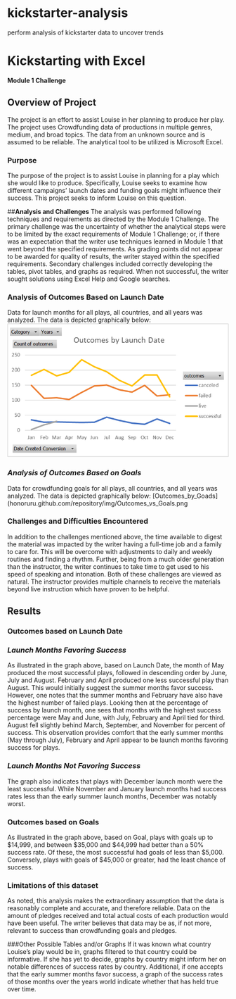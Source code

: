 # kickstarter-analysis
perform analysis of kickstarter data to uncover trends
# **Kickstarting with Excel**
**Module 1 Challenge**

## **Overview of Project**
The project is an effort to assist Louise in her planning to produce her play.  The project uses Crowdfunding data of productions in multiple genres, medium, and broad topics. The data from an unknown source and is assumed to be reliable.  The analytical tool to be utilized is Microsoft Excel. 
### **Purpose**
The purpose of the project is to assist Louise in planning for a play which she would like to produce.  Specifically, Louise seeks to examine how different campaigns’ launch dates and funding goals might influence their success.  This project seeks to inform Louise on this question. 

##**Analysis and Challenges**
The analysis was performed following techniques and requirements as directed by the Module 1 Challenge. The primary challenge was the uncertainty of whether the analytical steps were to be limited by the exact requirements of Module 1 Challenge; or, if there was an expectation that the writer use techniques learned in Module 1 that went beyond the specified requirements.  As grading points did not appear to be awarded for quality of results, the writer stayed within the specified requirements.  Secondary challenges included correctly developing the tables, pivot tables, and graphs as required.  When not successful, the writer sought solutions using Excel Help and Google searches.  
### **Analysis of Outcomes Based on Launch Date**
Data for launch months for all plays, all countries, and all years was analyzed.  The data is depicted graphically below: 
![Outcomes_by_Launch](https://github.com/honoruru/kickstarter-analysis/blob/main/Outcomes%20by%20Launch%20Date.png) 
### *Analysis of Outcomes Based on Goals*
Data for crowdfunding goals for all plays, all countries, and all years was analyzed.  The data is depicted graphically below:
[Outcomes_by_Goads](honoruru.github.com/repository/img/Outcomes_vs_Goals.png 

### Challenges and Difficulties Encountered
In addition to the challenges mentioned above, the time available to digest the material was impacted by the writer having a full-time job and a family to care for.  This will be overcome with adjustments to daily and weekly routines and finding a rhythm.  Further, being from a much older generation than the instructor, the writer continues to take time to get used to his speed of speaking and intonation.  Both of these challenges are viewed as natural.  The instructor provides multiple channels to receive the materials beyond live instruction which have proven to be helpful. 

## **Results**
### Outcomes based on Launch Date
### *Launch Months Favoring Success*
As illustrated in the graph above, based on Launch Date, the month of May produced the most successful plays, followed in descending order by June, July and August.  February and April produced one less successful play than August.  This would initially suggest the summer months favor success.  However, one notes that the summer months and February have also have the highest number of failed plays.  Looking then at the percentage of success by launch month, one sees that months with the highest success percentage were May and June, with July, February and April tied for third.  August fell slightly behind March, September, and November for percent of success. This observation provides comfort that the early summer months (May through July), February and April appear to be launch months favoring success for plays.  
### *Launch Months Not Favoring Success*
The graph also indicates that plays with December launch month were the least successful.  While November and January launch months had success rates less than the early summer launch months, December was notably worst. 

### Outcomes based on Goals
As illustrated in the graph above, based on Goal, plays with goals up to $14,999, and between $35,000 and $44,999 had better than a 50% success rate.  Of these, the most successful had goals of less than $5,000.  Conversely, plays with goals of $45,000 or greater, had the least chance of success.  

### Limitations of this dataset
As noted, this analysis makes the extraordinary assumption that the data is reasonably complete and accurate, and therefore reliable.  Data on the amount of pledges received and total actual costs of each production would have been useful.  The writer believes that data may be as, if not more, relevant to success than crowdfunding goals and pledges. 

###Other Possible Tables and/or Graphs
If it was known what country Louise’s play would be in, graphs filtered to that country could be informative.  If she has yet to decide, graphs by country might inform her on notable differences of success rates by country.  Additional, if one accepts that the early summer months favor success, a graph of the success rates of those months over the years world indicate whether that has held true over time. 


